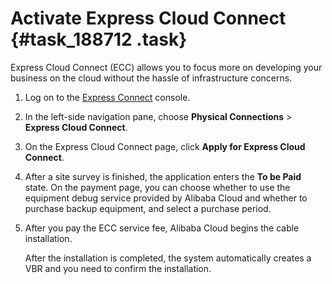 # Activate Express Cloud Connect {#task_188712 .task}

Express Cloud Connect \(ECC\) allows you to focus more on developing your business on the cloud without the hassle of infrastructure concerns.

1.  Log on to the [Express Connect](https://partners-intl.console.aliyun.com/#/ri) console. 
2.  In the left-side navigation pane, choose **Physical Connections** \> **Express Cloud Connect**.
3.  On the Express Cloud Connect page, click **Apply for Express Cloud Connect**. 
4.  After a site survey is finished, the application enters the **To be Paid** state. On the payment page, you can choose whether to use the equipment debug service provided by Alibaba Cloud and whether to purchase backup equipment, and select a purchase period.
5.  After you pay the ECC service fee, Alibaba Cloud begins the cable installation. 

    After the installation is completed, the system automatically creates a VBR and you need to confirm the installation.



